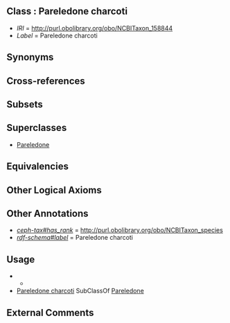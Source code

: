 
## Class : Pareledone charcoti

 * *IRI* = http://purl.obolibrary.org/obo/NCBITaxon_158844
 * *Label* = Pareledone charcoti

## Synonyms


## Cross-references


## Subsets


## Superclasses

 * [Pareledone](../../NCBITaxon/43/NCBITaxon_158843.md)

## Equivalencies


## Other Logical Axioms


## Other Annotations

 * *[ceph-tax#has_rank](../../ceph-tax#has/nk/ceph-tax#has_rank.md)* = http://purl.obolibrary.org/obo/NCBITaxon_species
 * *[rdf-schema#label](../../el/rdf-schema#label.md)* = Pareledone charcoti

## Usage

 * -
 * [Pareledone charcoti](../../NCBITaxon/44/NCBITaxon_158844.md) SubClassOf [Pareledone](../../NCBITaxon/43/NCBITaxon_158843.md)

## External Comments

